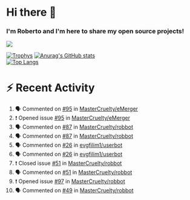 # Hi there 👋
### I'm Roberto and I'm here to share my open source projects!

<img src="https://komarev.com/ghpvc/?username=mastercruelty&label=Profile views&color=0e75b6"><br>

[![Trophys](https://github-profile-trophy.vercel.app/?username=mastercruelty)](https://github.com/ryo-ma/github-profile-trophy)
[![Anurag's GitHub stats](https://github-readme-stats.vercel.app/api?username=mastercruelty&show_icons=true&theme=tokyonight)](https://github.com/anuraghazra/github-readme-stats)<br>
[![Top Langs](https://github-readme-stats.vercel.app/api/top-langs/?username=mastercruelty&langs_count=8&hide=jupyter%20notebook&exclude_repo=Alarm-project&langs_count=6&layout=compact&theme=tokyonight)](https://github.com/anuraghazra/github-readme-stats)

# :zap: Recent Activity
<!--START_SECTION:activity-->
1. 🗣 Commented on [#95](https://github.com/MasterCruelty/eMerger/issues/95) in [MasterCruelty/eMerger](https://github.com/MasterCruelty/eMerger)
2. ❗️ Opened issue [#95](https://github.com/MasterCruelty/eMerger/issues/95) in [MasterCruelty/eMerger](https://github.com/MasterCruelty/eMerger)
3. 🗣 Commented on [#87](https://github.com/MasterCruelty/robbot/issues/87) in [MasterCruelty/robbot](https://github.com/MasterCruelty/robbot)
4. 🗣 Commented on [#87](https://github.com/MasterCruelty/robbot/issues/87) in [MasterCruelty/robbot](https://github.com/MasterCruelty/robbot)
5. 🗣 Commented on [#26](https://github.com/evgfilim1/userbot/issues/26) in [evgfilim1/userbot](https://github.com/evgfilim1/userbot)
6. 🗣 Commented on [#26](https://github.com/evgfilim1/userbot/issues/26) in [evgfilim1/userbot](https://github.com/evgfilim1/userbot)
7. ❗️ Closed issue [#51](https://github.com/MasterCruelty/robbot/issues/51) in [MasterCruelty/robbot](https://github.com/MasterCruelty/robbot)
8. 🗣 Commented on [#51](https://github.com/MasterCruelty/robbot/issues/51) in [MasterCruelty/robbot](https://github.com/MasterCruelty/robbot)
9. ❗️ Opened issue [#97](https://github.com/MasterCruelty/robbot/issues/97) in [MasterCruelty/robbot](https://github.com/MasterCruelty/robbot)
10. 🗣 Commented on [#49](https://github.com/MasterCruelty/robbot/issues/49) in [MasterCruelty/robbot](https://github.com/MasterCruelty/robbot)
<!--END_SECTION:activity-->
